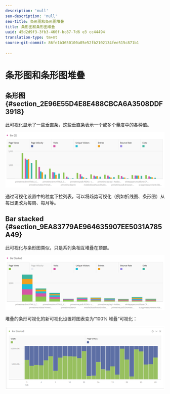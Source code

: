 ```yaml
---
description: 'null'
seo-description: 'null'
seo-title: 条形图和条形图堆叠
title: 条形图和条形图堆叠
uuid: 45d2d9f3-3fb3-460f-bc87-7d6 e3 cc44494
translation-type: tm+mt
source-git-commit: 86fe1b3650100a05e52fb2102134fee515c871b1

---
```



# 条形图和条形图堆叠

## 条形图 {#section_2E96E55D4E8E488CBCA6A3508DDF3918}

此可视化显示了一些垂直条，这些垂直条表示一个或多个量度中的各种值。

![](assets/bar.png)

通过可视化设置中的粒度下拉列表，可以将趋势可视化（例如折线图、条形图）从每日更改为每周、每月等。

## Bar stacked {#section_9EA83779AE964635907EE5031A785A49}

此可视化与条形图类似，只是系列条相互堆叠在顶部。

![](assets/bar-stacked.png)

堆叠的条形可视化的新可视化设置将图表变为“100% 堆叠”可视化：

![](assets/stacked_100_percent.png)


